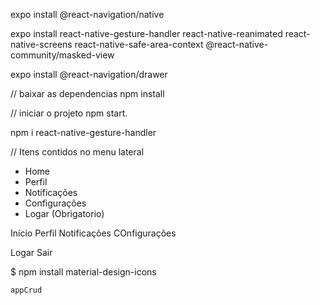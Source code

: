 expo install @react-navigation/native

expo install react-native-gesture-handler react-native-reanimated react-native-screens react-native-safe-area-context @react-native-community/masked-view

expo install @react-navigation/drawer


//	baixar as dependencias
npm install

//	iniciar o projeto
npm start.





npm i react-native-gesture-handler





//	Itens contidos no menu lateral

 - Home
 - Perfil
 - Notificações
 - Configurações
 - Logar (Obrigatorio)


Início
Perfil
Notificações
COnfigurações

Logar
Sair





$ npm install material-design-icons

 


	appCrud






